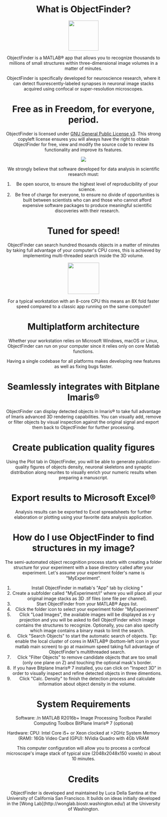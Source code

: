 
<div style="text-align:center"> 
  <h1>What is ObjectFinder?</h1>
<img src ="https://lucadellasantina.github.io/ObjectFinder/app_icon_big.png" width="96" height="96"/>

ObjectFinder is a MATLAB® app that allows you to recognize thousands to millions of small structures within three-dimensional image volumes in a matter of minutes. 

ObjectFinder is specifically developed for neuroscience research, where it can detect fluorescently-labeled synapses in neuronal image stacks acquired using confocal or super-resolution microscopes.

<h1>Free as in Freedom, for everyone, period.</h1>

ObjectFinder is licensed under [GNU General Public License v3](https://www.gnu.org/licenses/gpl-3.0.en.html).
This strong copyleft license ensures you will always have the right to obtain ObjectFinder for free, view and modify the source code to review its functionality and improve its features.
<div style="text-align:center"><img src ="https://lucadellasantina.github.io/ObjectFinder/gplv3.png" /></div>

We strongly believe that software developed for data analysis in scientific research must:

1) Be open source, to ensure the highest level of reproducibility of your science.
2) Be free of charge for everyone, to ensure no divide of opportunities is built between scientists who can and those who cannot afford expensive software packages to produce meaningful scientific discoveries with their research.

<h1>Tuned for speed!</h1>

ObjectFinder can search hundred thosands objects in a matter of minutes by taking full advantage of your computer's CPU cores, this is achieved by implementing multi-threaded search inside the 3D volume. 

<div style="text-align:center"><img src ="https://lucadellasantina.github.io/ObjectFinder/speed.png" width="100" height="100"/></div>

For a typical workstation with an 8-core CPU this means an 8X fold faster speed compared to a classic app running on the same computer!

<h1>Multiplatform architecture</h1>

Whether your workstation relies on Microsoft Windows, macOS or Linux, ObjectFinder can run on your computer since it relies only on core Matlab functions.

Having a single codebase for all platforms makes developing new features as well as fixing bugs faster.

<h1>Seamlessly integrates with Bitplane Imaris®</h1>
ObjectFinder can display detected objects in Imaris® to take full advantage of Imaris advanced 3D rendering capabilities. You can visually add, remove or filter objects by visual inspection against the original signal and export them back to ObjectFinder for further processing.

<h1>Create publication quality figures</h1>
Using the Plot tab in ObjectFinder, you will be able to generate publication-quality figures of objects density, neuronal skeletons and synaptic distribution along neurites to visually enrich your numeric results when preparing a manuscript.

<h1>Export results to Microsoft Excel®</h1>
Analysis results can be exported to Excel spreadsheets for further elaboration or plotting using your favorite data analysis application.

<h1>How do I use ObjectFinder to find structures in my image?</h1>
The semi-automated object recognition process starts with creating a folder structure for your experiment with a base directory called after your experiment. Let's assume your experiment folder's name is "MyExperiment".

1. Install ObjectFinder in matlab's "App" tab by clicking "
2. Create a subfolder called "MyExperiment/I" where you will place all your original image stacks as 3D .tif files (one file per channel).
3. Start ObjectFinder from your MATLAB® Apps list.
4. Click the folder icon to select your experiment folder "MyExperiment"
5. Click "Load Images", the available images will be displayed as x-y projection and you will be asked to 6ell ObjectFinder which image contains the structures to recognize. Optionally, you can also specify which image contains a binary mask to limit the search.
7. Click "Search Objects" to start the automatic search of objects. Tip: enable the local cluster of cores in MATLAB® (bottom-left icon in your matlab main screen) to go at maximum speed taking full advantage of ObjectFinder's multithreaded search.
8. Click "Filter Objects" to remove candidate objects that are too small (only one plane on Z) and touching the optional mask's border.
9. If you have Bitplane Imaris® 7 installed, you can click on "Inspect 3D" in order to visually inspect and refine detected objects in three dimentions.
10. Click "Calc. Density" to finish the detection process and calculate information about object density in the volume.

<h1>System Requirements</h1>
Software: /n 
MATLAB R2016b+ 
Image Processing Toolbox 
Parallel Computing Toolbox 
BitPlane Imaris® 7 (optional)

Hardware:
CPU: Intel Core i5+ or Xeon clocked at >2GHz
System Memory (RAM): 16Gb
Video Card (GPU): NVidia Quadro with 4Gb VRAM

This computer configuration will allow you to process a confocal microscope's image stack of typical size (2048x2048x150 voxels) in about 10 minutes.

<h1>Credits</h1>
ObjectFinder is developed and maintained by Luca Della Santina at the University of California San Francisco. It builds on ideas initially developed in the [Wong Lab](http://wonglab.biostr.washington.edu/) at the University of Washington.
</div>
